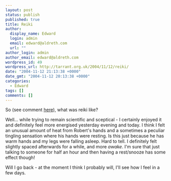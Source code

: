 ```yaml
---
layout: post
status: publish
published: true
title: Reiki
author:
  display_name: Edward
  login: admin
  email: edward@aldreth.com
  url: ""
author_login: admin
author_email: edward@aldreth.com
wordpress_id: 49
wordpress_url: http://tarrant.org.uk/2004/11/12/reiki/
date: "2004-11-12 21:13:38 +0000"
date_gmt: "2004-11-12 20:13:38 +0000"
categories:
  - Edward
tags: []
comments: []
---
```


<p>So (see comment <a href="https://http://www.flickr.com/photos/plasticbag/729874/">here</a>), what was reiki like?</p>
<p>Well... while trying to remain scientific and sceptical - I certainly enjoyed it and definitely feel more energised yesterday evening and today.  I think I felt an unusual amount of heat from Robert's hands and a sometimes a peculiar tingling sensation where his hands were resting.  Is this just because he has warm hands and my legs were falling asleep. Hard to tell.  I definitely felt slightly spaced afterwards for a while, and more <i>awake</i>.  I'm sure that just talking to someone for half an hour and then having a rest/snooze has some effect though!</p>
<p>Will I go back - at the moment I think I probably will, I'll see how I feel in a few days.</p>
